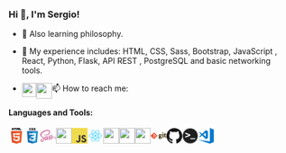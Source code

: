 ### Hi 👋, I'm Sergio!

- 🌱  Also learning philosophy. 
- 🌱  My experience includes: HTML, CSS, Sass, Bootstrap, JavaScript , React, Python, Flask, API REST , PostgreSQL and basic networking tools.


- 📫  How to reach me: 
  <a href="https://www.linkedin.com/in/sergio-cs/"><img src="https://image.flaticon.com/icons/png/512/61/61109.png" align="left" height="25" width="25" ></a>
  <a href="mailto:sergiocarrascal000@gmail.com"><img src="https://cdn.icon-icons.com/icons2/614/PNG/512/mail-black-envelope-symbol_icon-icons.com_56519.png" align="left" height="28" width="28" ></a>

 #### Languages and Tools:

<img alt="HMTL" src="https://raw.githubusercontent.com/github/explore/80688e429a7d4ef2fca1e82350fe8e3517d3494d/topics/html/html.png" align="left" height="28" width="28" ></a>
<img src="https://raw.githubusercontent.com/github/explore/80688e429a7d4ef2fca1e82350fe8e3517d3494d/topics/css/css.png" align="left" height="28" width="28" ></a>
<img src="https://raw.githubusercontent.com/github/explore/80688e429a7d4ef2fca1e82350fe8e3517d3494d/topics/sass/sass.png" align="left" height="28" width="28" ></a>
<img src="https://camo.githubusercontent.com/bec2c92468d081617cb3145a8f3d8103e268bca400f6169c3a68dc66e05c971e/68747470733a2f2f76352e676574626f6f7473747261702e636f6d2f646f63732f352e302f6173736574732f6272616e642f626f6f7473747261702d6c6f676f2d736861646f772e706e67" align="left" height="28" width="28" ></a>
<img src="https://raw.githubusercontent.com/github/explore/80688e429a7d4ef2fca1e82350fe8e3517d3494d/topics/javascript/javascript.png" align="left" height="28" width="28" ></a>
<img src="https://raw.githubusercontent.com/github/explore/80688e429a7d4ef2fca1e82350fe8e3517d3494d/topics/react/react.png" align="left" height="28" width="28" ></a>
<img src="https://cdn.icon-icons.com/icons2/1508/PNG/512/python_104451.png" align="left" height="28" width="28" ></a>
<img src="https://camo.githubusercontent.com/cb2324a4c0e1910089f481d56e1f887d6e96114101987dfbb6ef6f9df1e0bf08/68747470733a2f2f7777772e766563746f726c6f676f2e7a6f6e652f6c6f676f732f706f636f6f5f666c61736b2f706f636f6f5f666c61736b2d69636f6e2e737667" align="left" height="28" width="28" ></a>
<img src="https://upload.wikimedia.org/wikipedia/commons/thumb/2/29/Postgresql_elephant.svg/1200px-Postgresql_elephant.svg.png" align="left" height="28" width="28" ></a>
<img src="https://raw.githubusercontent.com/github/explore/80688e429a7d4ef2fca1e82350fe8e3517d3494d/topics/git/git.png" align="left" height="28" width="28" ></a>
<img src="https://raw.githubusercontent.com/github/explore/78df643247d429f6cc873026c0622819ad797942/topics/github/github.png" align="left" height="28" width="28" ></a>
<img src="https://raw.githubusercontent.com/github/explore/80688e429a7d4ef2fca1e82350fe8e3517d3494d/topics/terminal/terminal.png" align="left" height="28" width="28" ></a>
<img src="https://raw.githubusercontent.com/github/explore/80688e429a7d4ef2fca1e82350fe8e3517d3494d/topics/visual-studio-code/visual-studio-code.png" align="left" height="28" width="28" ></a>

<!--
**scsanchez/scsanchez** is a ✨ _special_ ✨ repository because its `README.md` (this file) appears on your GitHub profile.

Here are some ideas to get you started:

- 🔭 I’m currently working on ...
- 🌱 I’m currently learning ...
- 👯 I’m looking to collaborate on ...
- 🤔 I’m looking for help with ...
- 💬 Ask me about ...
- 📫 How to reach me: ...
- 😄 Pronouns: ...
- ⚡ Fun fact: ...
-->
